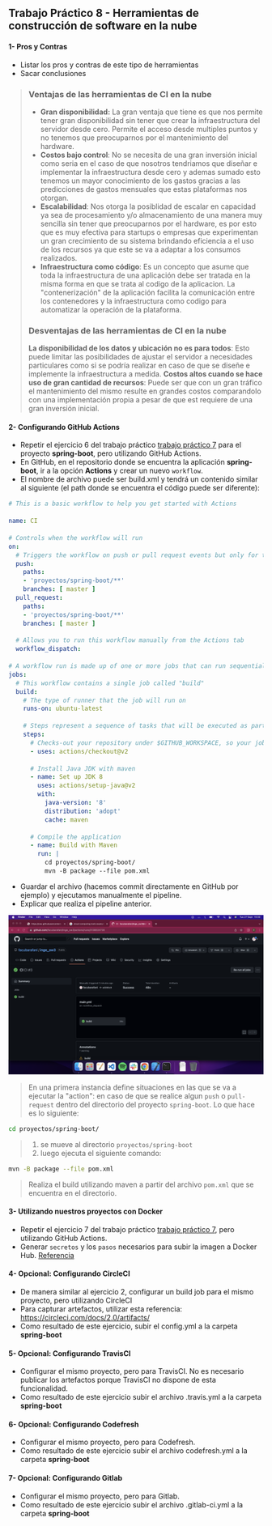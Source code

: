 ## Trabajo Práctico 8 - Herramientas de construcción de software en la nube

#### 1- Pros y Contras
  - Listar los pros y contras de este tipo de herramientas
  - Sacar conclusiones
> ### Ventajas de las herramientas de CI en la nube
> - **Gran disponibilidad:** La gran ventaja que tiene es que nos permite tener gran disponibilidad sin tener que crear la infraestructura del servidor desde cero. Permite el acceso desde multiples puntos y no tenemos que preocuparnos por el mantenimiento del hardware.
> - **Costos bajo control**: No se necesita de una gran inversión inicial como seria en el caso de que nosotros tendriamos que diseñar e implementar la infraestructura desde cero y ademas sumado esto tenemos un mayor conocimiento de los gastos gracias a las predicciones de gastos mensuales que estas plataformas nos otorgan.
> - **Escalabilidad**: Nos otorga la posiblidad de escalar en capacidad ya sea de procesamiento y/o almacenamiento de una manera muy sencilla sin tener que preocuparnos por el hardware, es por esto que es muy efectiva para startups o empresas que experimentan un gran crecimiento de su sistema brindando eficiencia a el uso de los recursos ya que este se va a adaptar a los consumos realizados.
> - **Infraestructura como código**: Es un concepto que asume que toda la infraestructura de una aplicación debe ser tratada en la misma forma en que se trata al codigo de la aplicacion. La "contenerización" de la aplicación facilita la comunicación entre los contenedores y la infraestructura como codigo para automatizar la operación de la plataforma.
> ### Desventajas de las herramientas de CI en la nube
> **La disponibilidad de los datos y ubicación no es para todos**: Esto puede limitar las posibilidades de ajustar el servidor a necesidades particulares como si se podría realizar en caso de que se diseñe e implemente la infraestructura a medida.
> **Costos altos cuando se hace uso de gran cantidad de recursos**: Puede ser que con un gran tráfico el mantenimiento del mismo resulte en grandes costos comparandolo con una implementación propia a pesar de que est requiere de una gran inversión inicial.

#### 2- Configurando GitHub Actions
  - Repetir el ejercicio 6 del trabajo práctico [trabajo práctico 7](07-servidor-build.md) para el proyecto **spring-boot**, pero utilizando GitHub Actions.
  - En GitHub, en el repositorio donde se encuentra la aplicación **spring-boot**, ir a la opción **Actions** y crear un nuevo `workflow`.
  - El nombre de archivo puede ser build.xml y tendrá un contenido similar al siguiente (el path donde se encuentra el código puede ser diferente):

```yaml
# This is a basic workflow to help you get started with Actions

name: CI

# Controls when the workflow will run
on:
  # Triggers the workflow on push or pull request events but only for the master branch
  push:
    paths:
    - 'proyectos/spring-boot/**'
    branches: [ master ]
  pull_request:
    paths:
    - 'proyectos/spring-boot/**'  
    branches: [ master ]

  # Allows you to run this workflow manually from the Actions tab
  workflow_dispatch:

# A workflow run is made up of one or more jobs that can run sequentially or in parallel
jobs:
  # This workflow contains a single job called "build"
  build:
    # The type of runner that the job will run on
    runs-on: ubuntu-latest

    # Steps represent a sequence of tasks that will be executed as part of the job
    steps:
      # Checks-out your repository under $GITHUB_WORKSPACE, so your job can access it
      - uses: actions/checkout@v2

      # Install Java JDK with maven
      - name: Set up JDK 8
        uses: actions/setup-java@v2
        with:
          java-version: '8'
          distribution: 'adopt'
          cache: maven
          
      # Compile the application
      - name: Build with Maven
        run: |
          cd proyectos/spring-boot/
          mvn -B package --file pom.xml
```
  - Guardar el archivo (hacemos commit directamente en GitHub por ejemplo) y ejecutamos manualmente el pipeline.
  - Explicar que realiza el pipeline anterior.

  ![](./src/ex2.png)

  > En una primera instancia define situaciones en las que se va a ejecutar la "action": en caso de que se realice algun `push` o `pull-request` dentro del directorio del proyecto `spring-boot`. Lo que hace es lo siguiente:

  ```bash
  cd proyectos/spring-boot/
  ```
> 1) se mueve al directorio `proyectos/spring-boot`
> 2) luego ejecuta el siguiente comando:
  ```bash
mvn -B package --file pom.xml
  ```
> Realiza el build utilizando maven a partir del archivo `pom.xml` que se encuentra en el directorio.

#### 3- Utilizando nuestros proyectos con Docker
  - Repetir el ejercicio 7 del trabajo práctico [trabajo práctico 7](07-servidor-build.md), pero utilizando GitHub Actions.
  - Generar `secretos` y los `pasos` necesarios para subir la imagen a Docker Hub. [Referencia](https://github.com/actions/starter-workflows/blob/main/ci/docker-publish.yml)



#### 4- Opcional: Configurando CircleCI
  - De manera similar al ejercicio 2, configurar un build job para el mismo proyecto, pero utilizando CircleCI
  - Para capturar artefactos, utilizar esta referencia: https://circleci.com/docs/2.0/artifacts/
  - Como resultado de este ejercicio, subir el config.yml a la carpeta **spring-boot**

#### 5- Opcional: Configurando TravisCI
  - Configurar el mismo proyecto, pero para TravisCI. No es necesario publicar los artefactos porque TravisCI no dispone de esta funcionalidad.
  - Como resultado de este ejercicio subir el archivo .travis.yml a la carpeta **spring-boot**

#### 6- Opcional: Configurando Codefresh
  - Configurar el mismo proyecto, pero para Codefresh. 
  - Como resultado de este ejercicio subir el archivo codefresh.yml a la carpeta **spring-boot**

#### 7- Opcional: Configurando Gitlab
  - Configurar el mismo proyecto, pero para Gitlab. 
  - Como resultado de este ejercicio subir el archivo .gitlab-ci.yml a la carpeta **spring-boot**